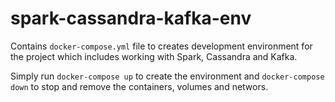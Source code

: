 # spark-cassandra-kafka-env
Contains ```docker-compose.yml``` file to creates development environment for the project which includes working with
Spark, Cassandra and Kafka.

Simply run ```docker-compose up``` to create the environment and ```docker-compose down``` to stop and remove the containers, volumes and networs.
